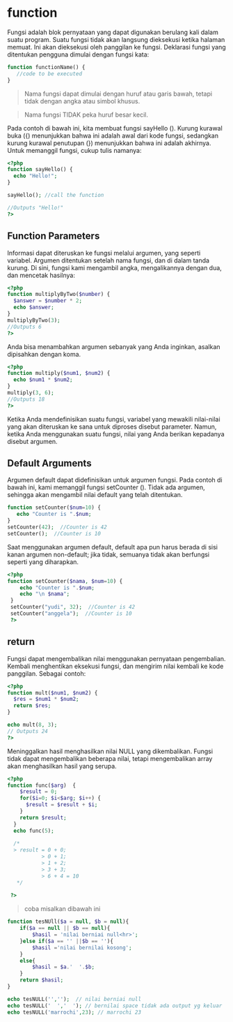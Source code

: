 # function

Fungsi adalah blok pernyataan yang dapat digunakan berulang kali dalam suatu program.
Suatu fungsi tidak akan langsung dieksekusi ketika halaman memuat. Ini akan dieksekusi oleh panggilan ke fungsi.
Deklarasi fungsi yang ditentukan pengguna dimulai dengan fungsi kata:

```php
function functionName() {    
   //code to be executed
}
```
> Nama fungsi dapat dimulai dengan huruf atau garis bawah, tetapi tidak dengan angka atau simbol khusus.

> Nama fungsi TIDAK peka huruf besar kecil.


Pada contoh di bawah ini, kita membuat fungsi sayHello (). Kurung kurawal buka ({) menunjukkan bahwa ini adalah awal dari kode fungsi, sedangkan kurung kurawal penutupan (}) menunjukkan bahwa ini adalah akhirnya.
Untuk memanggil fungsi, cukup tulis namanya:

```php
<?php
function sayHello() {
  echo "Hello!";
}

sayHello(); //call the function

//Outputs "Hello!"
?>
```

## Function Parameters

Informasi dapat diteruskan ke fungsi melalui argumen, yang seperti variabel.
Argumen ditentukan setelah nama fungsi, dan di dalam tanda kurung.
Di sini, fungsi kami mengambil angka, mengalikannya dengan dua, dan mencetak hasilnya:

```php
<?php
function multiplyByTwo($number) {
  $answer = $number * 2;
  echo $answer;
}
multiplyByTwo(3);
//Outputs 6
?>
```

Anda bisa menambahkan argumen sebanyak yang Anda inginkan, asalkan dipisahkan dengan koma.

```php
<?php 
function multiply($num1, $num2) {
  echo $num1 * $num2;
}
multiply(3, 6);
//Outputs 18
?>
```
Ketika Anda mendefinisikan suatu fungsi, variabel yang mewakili nilai-nilai yang akan diteruskan ke sana untuk diproses disebut parameter. Namun, ketika Anda menggunakan suatu fungsi, nilai yang Anda berikan kepadanya disebut argumen.

## Default Arguments
Argumen default dapat didefinisikan untuk argumen fungsi.
Pada contoh di bawah ini, kami memanggil fungsi setCounter (). Tidak ada argumen, sehingga akan mengambil nilai default yang telah ditentukan.

```php
function setCounter($num=10) {
   echo "Counter is ".$num;
}
setCounter(42);  //Counter is 42
setCounter();  //Counter is 10
```

Saat menggunakan argumen default, default apa pun harus berada di sisi kanan argumen non-default; jika tidak, semuanya tidak akan berfungsi seperti yang diharapkan.

```php
<?php
function setCounter($nama, $num=10) {
    echo "Counter is ".$num;
    echo "\n $nama";
 }
 setCounter("yudi", 32);  //Counter is 42
 setCounter("anggela");  //Counter is 10
 ?>
```

## return
Fungsi dapat mengembalikan nilai menggunakan pernyataan pengembalian.
Kembali menghentikan eksekusi fungsi, dan mengirim nilai kembali ke kode panggilan.
Sebagai contoh:

```php
<?php
function mult($num1, $num2) {
  $res = $num1 * $num2;
  return $res;
}

echo mult(8, 3);
// Outputs 24
?>
```

Meninggalkan hasil menghasilkan nilai NULL yang dikembalikan.
Fungsi tidak dapat mengembalikan beberapa nilai, tetapi mengembalikan array akan menghasilkan hasil yang serupa.

```php
<?php
function func($arg)  {
    $result = 0;
    for($i=0; $i<$arg; $i++) {
      $result = $result + $i;
    }
    return $result;
  }
  echo func(5);
  
  /*
  > result = 0 + 0;
           > 0 + 1;
           > 1 + 2;
           > 3 + 3;
           > 6 + 4 = 10
   */
  
 ?>
```

> coba misalkan dibawah ini 
```php
function tesNUll($a = null, $b = null){
    if($a == null || $b == null){
        $hasil = 'nilai berniai null<hr>';
    }else if($a == '' ||$b == ''){
        $hasil ='nilai bernilai kosong';
    }
    else{
        $hasil = $a.'  '.$b;
    }
    return $hasil;
}

echo tesNULL('','');  // nilai berniai null
echo tesNULL('  ','  '); // bernilai space tidak ada output yg keluar
echo tesNULL('marrochi',23); // marrochi 23
```
